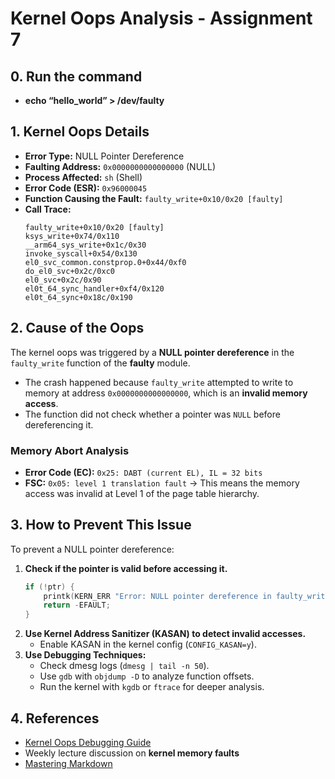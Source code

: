 # Kernel Oops Analysis - Assignment 7

## **0. Run the command**
- **echo “hello_world” > /dev/faulty**

## **1. Kernel Oops Details**
- **Error Type:** NULL Pointer Dereference
- **Faulting Address:** `0x0000000000000000` (NULL)
- **Process Affected:** `sh` (Shell)
- **Error Code (ESR):** `0x96000045`
- **Function Causing the Fault:** `faulty_write+0x10/0x20 [faulty]`
- **Call Trace:**
  ```
  faulty_write+0x10/0x20 [faulty]
  ksys_write+0x74/0x110
  __arm64_sys_write+0x1c/0x30
  invoke_syscall+0x54/0x130
  el0_svc_common.constprop.0+0x44/0xf0
  do_el0_svc+0x2c/0xc0
  el0_svc+0x2c/0x90
  el0t_64_sync_handler+0xf4/0x120
  el0t_64_sync+0x18c/0x190
  ```

## **2. Cause of the Oops**
The kernel oops was triggered by a **NULL pointer dereference** in the `faulty_write` function of the **faulty** module.

- The crash happened because `faulty_write` attempted to write to memory at address `0x0000000000000000`, which is an **invalid memory access**.
- The function did not check whether a pointer was `NULL` before dereferencing it.

### **Memory Abort Analysis**
- **Error Code (EC):** `0x25: DABT (current EL), IL = 32 bits`
- **FSC:** `0x05: level 1 translation fault` → This means the memory access was invalid at Level 1 of the page table hierarchy.

## **3. How to Prevent This Issue**
To prevent a NULL pointer dereference:
1. **Check if the pointer is valid before accessing it.**
   ```c
   if (!ptr) {
       printk(KERN_ERR "Error: NULL pointer dereference in faulty_write\n");
       return -EFAULT;
   }
   ```
2. **Use Kernel Address Sanitizer (KASAN) to detect invalid accesses.**
   - Enable KASAN in the kernel config (`CONFIG_KASAN=y`).
3. **Use Debugging Techniques:**
   - Check dmesg logs (`dmesg | tail -n 50`).
   - Use `gdb` with `objdump -D` to analyze function offsets.
   - Run the kernel with `kgdb` or `ftrace` for deeper analysis.

## **4. References**
- [Kernel Oops Debugging Guide](https://www.kernel.org/doc/html/latest/admin-guide/bug-hunting.html)
- Weekly lecture discussion on **kernel memory faults**
- [Mastering Markdown](https://guides.github.com/features/mastering-markdown/)

